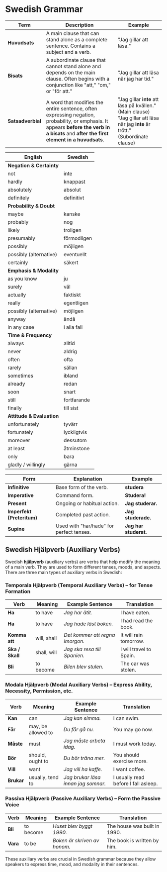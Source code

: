 # Swedish Grammar

<!-- TODO: organize this later -->

| **Term**          | **Description**                                                                                                                                                                           | **Example**                                                                                                                         |
| ----------------- | ----------------------------------------------------------------------------------------------------------------------------------------------------------------------------------------- | ----------------------------------------------------------------------------------------------------------------------------------- |
| **Huvudsats**     | A main clause that can stand alone as a complete sentence. Contains a subject and a verb.                                                                                                 | "Jag gillar att läsa."                                                                                                              |
| **Bisats**        | A subordinate clause that cannot stand alone and depends on the main clause. Often begins with a conjunction like "att," "om," or "för att."                                              | "Jag gillar att läsa när jag har tid."                                                                                              |
| **Satsadverbial** | A word that modifies the entire sentence, often expressing negation, probability, or emphasis. It appears **before the verb in a bisats** and **after the first element in a huvudsats**. | "Jag gillar **inte** att läsa på kvällen." (Main clause) <br> "Jag gillar att läsa när jag **inte** är trött." (Subordinate clause) |

| **English**               | **Swedish** |
| ------------------------- | ----------- |
| **Negation & Certainty**  |             |
| not                       | inte        |
| hardly                    | knappast    |
| absolutely                | absolut     |
| definitely                | definitivt  |
| **Probability & Doubt**   |             |
| maybe                     | kanske      |
| probably                  | nog         |
| likely                    | troligen    |
| presumably                | förmodligen |
| possibly                  | möjligen    |
| possibly (alternative)    | eventuellt  |
| certainly                 | säkert      |
| **Emphasis & Modality**   |             |
| as you know               | ju          |
| surely                    | väl         |
| actually                  | faktiskt    |
| really                    | egentligen  |
| possibly (alternative)    | möjligen    |
| anyway                    | ändå        |
| in any case               | i alla fall |
| **Time & Frequency**      |             |
| always                    | alltid      |
| never                     | aldrig      |
| often                     | ofta        |
| rarely                    | sällan      |
| sometimes                 | ibland      |
| already                   | redan       |
| soon                      | snart       |
| still                     | fortfarande |
| finally                   | till sist   |
| **Attitude & Evaluation** |             |
| unfortunately             | tyvärr      |
| fortunately               | lyckligtvis |
| moreover                  | dessutom    |
| at least                  | åtminstone  |
| only                      | bara        |
| gladly / willingly        | gärna       |

| Form                       | Explanation                              | Example               |
| -------------------------- | ---------------------------------------- | --------------------- |
| **Infinitive**             | Base form of the verb.                   | **studera**           |
| **Imperative**             | Command form.                            | **Studera!**          |
| **Present**                | Ongoing or habitual action.              | **Jag studerar.**     |
| **Imperfekt (Preteritum)** | Completed past action.                   | **Jag studerade.**    |
| **Supine**                 | Used with "har/hade" for perfect tenses. | **Jag har studerat.** |

## Swedish Hjälpverb (Auxiliary Verbs)

Swedish **hjälpverb** (auxiliary verbs) are verbs that help modify the meaning of a main verb. They are used to form different tenses, moods, and aspects. There are three main types of auxiliary verbs in Swedish:

### Temporala Hjälpverb (Temporal Auxiliary Verbs) – for Tense Formation

| Verb            | Meaning     | Example Sentence                | Translation             |
| --------------- | ----------- | ------------------------------- | ----------------------- |
| **Ha**          | to have     | _Jag har ätit._                 | I have eaten.           |
| **Ha**          | to have     | _Jag hade läst boken._          | I had read the book.    |
| **Komma att**   | will, shall | _Det kommer att regna imorgon._ | It will rain tomorrow.  |
| **Ska / Skall** | shall, will | _Jag ska resa till Spanien._    | I will travel to Spain. |
| **Bli**         | to become   | _Bilen blev stulen._            | The car was stolen.     |

### Modala Hjälpverb (Modal Auxiliary Verbs) – Express Ability, Necessity, Permission, etc.

| Verb       | Meaning            | Example Sentence                    | Translation                          |
| ---------- | ------------------ | ----------------------------------- | ------------------------------------ |
| **Kan**    | can                | _Jag kan simma._                    | I can swim.                          |
| **Får**    | may, be allowed to | _Du får gå nu._                     | You may go now.                      |
| **Måste**  | must               | _Jag måste arbeta idag._            | I must work today.                   |
| **Bör**    | should, ought to   | _Du bör träna mer._                 | You should exercise more.            |
| **Vill**   | want               | _Jag vill ha kaffe._                | I want coffee.                       |
| **Brukar** | usually, tend to   | _Jag brukar läsa innan jag somnar._ | I usually read before I fall asleep. |

### Passiva Hjälpverb (Passive Auxiliary Verbs) – Form the Passive Voice

| Verb     | Meaning   | Example Sentence             | Translation                  |
| -------- | --------- | ---------------------------- | ---------------------------- |
| **Bli**  | to become | _Huset blev byggt 1990._     | The house was built in 1990. |
| **Vara** | to be     | _Boken är skriven av honom._ | The book is written by him.  |

These auxiliary verbs are crucial in Swedish grammar because they allow speakers to express time, mood, and modality in their sentences.
